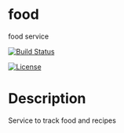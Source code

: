 # food

food service

[![Build Status](http://bertolux.dynv6.net:8153/buildStatus/icon?job=Foodservice)](http://bertolux.dynv6.net:8153/job/Foodservice/)

[![License](https://img.shields.io/github/license/vwengert/food)](https://github.com/vwengert/Translation/blob/main/LICENSE)

# Description

Service to track food and recipes
